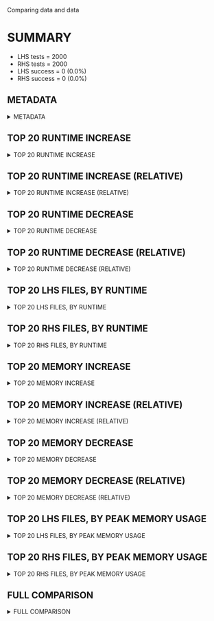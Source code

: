 Comparing data and data


# SUMMARY
- LHS tests = 2000
- RHS tests = 2000
- LHS success = 0  (0.0%)
- RHS success = 0  (0.0%)


## METADATA

<details><summary>METADATA</summary>

# LHS
<pre>
Ramon benchmark for Z3
-
Job description: 
Job tag: smt-sls
Z3 repo: https://github.com/Z3Prover/z3
Z3 commit: bed085934f4d0f5980191cecf17bb70639c6a878
Z3 branch: master
Z3 options: "-T:20 -sls.use_top_level_assertions_bv=true v:2 -st tactic.default_tactic="(then simplify propagate-values solve-eqs simplify sls-smt)" model_validate=true"
Z3 inputs: inputs/QF_BV_SAT
Z3 commit message: bugfixes to bv-sls

Signed-off-by: Nikolaj Bjorner <nbjorner@microsoft.com>

</pre>
# RHS
<pre>
Ramon benchmark for Z3
-
Job description: 
Job tag: smt-sls
Z3 repo: https://github.com/Z3Prover/z3
Z3 commit: bed085934f4d0f5980191cecf17bb70639c6a878
Z3 branch: master
Z3 options: "-T:20 -sls.use_top_level_assertions_bv=true v:2 -st tactic.default_tactic="(then simplify propagate-values solve-eqs simplify sls-smt)" model_validate=true"
Z3 inputs: inputs/QF_BV_SAT
Z3 commit message: bugfixes to bv-sls

Signed-off-by: Nikolaj Bjorner <nbjorner@microsoft.com>

</pre>
</details>


## TOP 20 RUNTIME INCREASE

<details><summary>TOP 20 RUNTIME INCREASE</summary>

|FILE                                                                                        |TIME_L     |TIME_R     |DIFF(s)    |DIFF(%)|
|-------------|-------------:|-------------:|--------------:|------------:|
</details>


## TOP 20 RUNTIME INCREASE (RELATIVE)

<details><summary>TOP 20 RUNTIME INCREASE (RELATIVE)</summary>

|FILE                                                                                        |TIME_L     |TIME_R     |DIFF(s)    |DIFF(%)|
|-------------|-------------:|-------------:|--------------:|------------:|
</details>


## TOP 20 RUNTIME DECREASE

<details><summary>TOP 20 RUNTIME DECREASE</summary>

|FILE                                                                                        |TIME_L     |TIME_R     |DIFF(s)    |DIFF(%)|
|-------------|-------------:|-------------:|--------------:|------------:|
</details>


## TOP 20 RUNTIME DECREASE (RELATIVE)

<details><summary>TOP 20 RUNTIME DECREASE (RELATIVE)</summary>

|FILE                                                                                        |TIME_L     |TIME_R     |DIFF(s)    |DIFF(%)|
|-------------|-------------:|-------------:|--------------:|------------:|
</details>


## TOP 20 LHS FILES, BY RUNTIME

<details><summary>TOP 20 LHS FILES, BY RUNTIME</summary>

|FILE                                                                                       |TIME     |MEM        |
|------------|----------:|---------:|
|bench_4522.smt2                                                                            |   0.004s |840.0KiB|
|bench_7182.smt2                                                                            |   0.004s |844.0KiB|
|bin_libsmbclient_vc1225303.smt2                                                            |   0.004s |840.0KiB|
|bench_2701.smt2                                                                            |   0.004s |828.0KiB|
|problem_7.smt2                                                                             |   0.004s |1056.0KiB|
|bench_565.smt2                                                                             |   0.004s |840.0KiB|
|bench_5326.smt2                                                                            |   0.004s |844.0KiB|
|a407test0024.smt2                                                                          |   0.003s |844.0KiB|
|rfunit_flat-64.smt2                                                                        |   0.003s |900.0KiB|
|bench_7421.smt2                                                                            |   0.003s |840.0KiB|
|bench_5340.smt2                                                                            |   0.003s |840.0KiB|
|bench_4894.smt2                                                                            |   0.003s |840.0KiB|
|bench_1235.smt2                                                                            |   0.003s |840.0KiB|
|nnrpd_nnrpd_vc21451.smt2                                                                   |   0.003s |1052.0KiB|
|bench_3352.smt2                                                                            |   0.003s |1096.0KiB|
|bench_3561.smt2                                                                            |   0.003s |840.0KiB|
|innfeed_innfeed_vc37224.smt2                                                               |   0.003s |1032.0KiB|
|bench_3145.smt2                                                                            |   0.003s |868.0KiB|
|bv-term-small-rw_318.smt2                                                                  |   0.003s |840.0KiB|
|bin_libsmbclient_vc1225236.smt2                                                            |   0.003s |840.0KiB|
</details>


## TOP 20 RHS FILES, BY RUNTIME

<details><summary>TOP 20 RHS FILES, BY RUNTIME</summary>

|FILE                                                                                       |TIME     |MEM        |
|------------|----------:|---------:|
|bench_4522.smt2                                                                            |   0.004s |840.0KiB|
|bench_7182.smt2                                                                            |   0.004s |844.0KiB|
|bin_libsmbclient_vc1225303.smt2                                                            |   0.004s |840.0KiB|
|bench_2701.smt2                                                                            |   0.004s |828.0KiB|
|problem_7.smt2                                                                             |   0.004s |1056.0KiB|
|bench_565.smt2                                                                             |   0.004s |840.0KiB|
|bench_5326.smt2                                                                            |   0.004s |844.0KiB|
|a407test0024.smt2                                                                          |   0.003s |844.0KiB|
|rfunit_flat-64.smt2                                                                        |   0.003s |900.0KiB|
|bench_7421.smt2                                                                            |   0.003s |840.0KiB|
|bench_5340.smt2                                                                            |   0.003s |840.0KiB|
|bench_4894.smt2                                                                            |   0.003s |840.0KiB|
|bench_1235.smt2                                                                            |   0.003s |840.0KiB|
|nnrpd_nnrpd_vc21451.smt2                                                                   |   0.003s |1052.0KiB|
|bench_3352.smt2                                                                            |   0.003s |1096.0KiB|
|bench_3561.smt2                                                                            |   0.003s |840.0KiB|
|innfeed_innfeed_vc37224.smt2                                                               |   0.003s |1032.0KiB|
|bench_3145.smt2                                                                            |   0.003s |868.0KiB|
|bv-term-small-rw_318.smt2                                                                  |   0.003s |840.0KiB|
|bin_libsmbclient_vc1225236.smt2                                                            |   0.003s |840.0KiB|
</details>


## TOP 20 MEMORY INCREASE

<details><summary>TOP 20 MEMORY INCREASE</summary>

|FILE                                                                                        |MEM_L         |MEM_R         |DIFF            |DIFF(%)|
|-------------|-------------:|-------------:|--------------:|------------:|
</details>


## TOP 20 MEMORY INCREASE (RELATIVE)

<details><summary>TOP 20 MEMORY INCREASE (RELATIVE)</summary>

|FILE                                                                                        |MEM_L         |MEM_R         |DIFF            |DIFF(%)|
|-------------|-------------:|-------------:|--------------:|------------:|
</details>


## TOP 20 MEMORY DECREASE

<details><summary>TOP 20 MEMORY DECREASE</summary>

|FILE                                                                                        |MEM_L         |MEM_R         |DIFF            |DIFF(%)|
|-------------|-------------:|-------------:|--------------:|------------:|
</details>


## TOP 20 MEMORY DECREASE (RELATIVE)

<details><summary>TOP 20 MEMORY DECREASE (RELATIVE)</summary>

|FILE                                                                                        |MEM_L         |MEM_R         |DIFF            |DIFF(%)|
|-------------|-------------:|-------------:|--------------:|------------:|
</details>


## TOP 20 LHS FILES, BY PEAK MEMORY USAGE

<details><summary>TOP 20 LHS FILES, BY PEAK MEMORY USAGE</summary>

|FILE                                                                                       |TIME     |MEM        |
|------------|----------:|---------:|
|bin_libsmbsharemodes_vc4297.smt2                                                           |   0.001s |1260.0KiB|
|bench_7826.smt2                                                                            |   0.002s |1200.0KiB|
|bench_944.smt2                                                                             |   0.002s |1188.0KiB|
|bin_libsmbclient_vc1225748.smt2                                                            |   0.002s |1120.0KiB|
|smulov4bw1024.smt2                                                                         |   0.002s |1116.0KiB|
|bench_746.smt2                                                                             |   0.002s |1112.0KiB|
|bench_2995.smt2                                                                            |   0.002s |1100.0KiB|
|bench_4313.smt2                                                                            |   0.001s |1100.0KiB|
|bench_3352.smt2                                                                            |   0.003s |1096.0KiB|
|bench_2639.smt2                                                                            |   0.003s |1096.0KiB|
|bench_7828.smt2                                                                            |   0.002s |1096.0KiB|
|bench_3888.smt2                                                                            |   0.002s |1096.0KiB|
|bench_12422.smt2                                                                           |   0.002s |1096.0KiB|
|bench_3431.smt2                                                                            |   0.002s |1096.0KiB|
|a623test0035.smt2                                                                          |   0.002s |1096.0KiB|
|bench_5084.smt2                                                                            |   0.002s |1096.0KiB|
|bench_9337.smt2                                                                            |   0.002s |1096.0KiB|
|bench_3114.smt2                                                                            |   0.002s |1096.0KiB|
|bench_2659.smt2                                                                            |   0.002s |1096.0KiB|
|bin_libmsrpc_vc1228514.smt2                                                                |   0.002s |1096.0KiB|
</details>


## TOP 20 RHS FILES, BY PEAK MEMORY USAGE

<details><summary>TOP 20 RHS FILES, BY PEAK MEMORY USAGE</summary>

|FILE                                                                                       |TIME     |MEM        |
|------------|----------:|---------:|
|bin_libsmbsharemodes_vc4297.smt2                                                           |   0.001s |1260.0KiB|
|bench_7826.smt2                                                                            |   0.002s |1200.0KiB|
|bench_944.smt2                                                                             |   0.002s |1188.0KiB|
|bin_libsmbclient_vc1225748.smt2                                                            |   0.002s |1120.0KiB|
|smulov4bw1024.smt2                                                                         |   0.002s |1116.0KiB|
|bench_746.smt2                                                                             |   0.002s |1112.0KiB|
|bench_2995.smt2                                                                            |   0.002s |1100.0KiB|
|bench_4313.smt2                                                                            |   0.001s |1100.0KiB|
|bench_3352.smt2                                                                            |   0.003s |1096.0KiB|
|bench_2639.smt2                                                                            |   0.003s |1096.0KiB|
|bench_7828.smt2                                                                            |   0.002s |1096.0KiB|
|bench_3888.smt2                                                                            |   0.002s |1096.0KiB|
|bench_12422.smt2                                                                           |   0.002s |1096.0KiB|
|bench_3431.smt2                                                                            |   0.002s |1096.0KiB|
|a623test0035.smt2                                                                          |   0.002s |1096.0KiB|
|bench_5084.smt2                                                                            |   0.002s |1096.0KiB|
|bench_9337.smt2                                                                            |   0.002s |1096.0KiB|
|bench_3114.smt2                                                                            |   0.002s |1096.0KiB|
|bench_2659.smt2                                                                            |   0.002s |1096.0KiB|
|bin_libmsrpc_vc1228514.smt2                                                                |   0.002s |1096.0KiB|
</details>


## FULL COMPARISON

<details><summary>FULL COMPARISON</summary>

|FILE                                                                                        |TIME_L     |TIME_R     |DIFF(s)    |DIFF(%)|
|-------------|-------------:|-------------:|--------------:|------------:|
</details>
